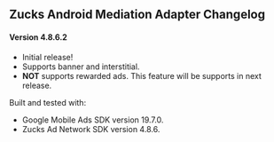 ## Zucks Android Mediation Adapter Changelog

#### Version 4.8.6.2

- Initial release!
- Supports banner and interstitial.
- **NOT** supports rewarded ads. This feature will be supports in next release.

Built and tested with:
- Google Mobile Ads SDK version 19.7.0.
- Zucks Ad Network SDK version 4.8.6.
